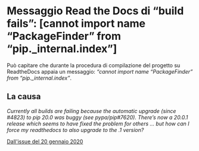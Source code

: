 # Messaggio Read the Docs di “build fails”: [cannot import name “PackageFinder” from “pip._internal.index”]

Può capitare che durante la procedura di compilazione del progetto su ReadtheDocs appaia un messaggio: *“cannot import name “PackageFinder” from “pip._internal.index”*.

## La causa

*Currently all builds are failing because the automatic upgrade (since #4823) to pip 20.0 was buggy (see pypa/pip#7620). There’s now a 20.0.1 release which seems to have fixed the problem for others … but how can I force my readthedocs to also upgrade to the .1 version?*

[Dall'issue del 20 gennaio 2020](https://github.com/readthedocs/readthedocs.org/issues/6554)

